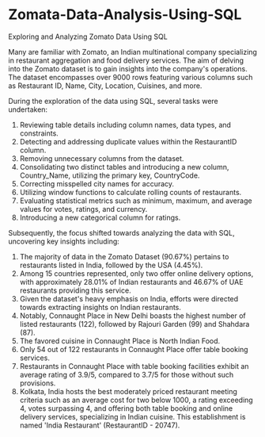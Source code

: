 # Zomata-Data-Analysis-Using-SQL

Exploring and Analyzing Zomato Data Using SQL

Many are familiar with Zomato, an Indian multinational company specializing in restaurant aggregation and food delivery services. The aim of delving into the Zomato dataset is to gain insights into the company's operations. The dataset encompasses over 9000 rows featuring various columns such as Restaurant ID, Name, City, Location, Cuisines, and more.

During the exploration of the data using SQL, several tasks were undertaken:

1. Reviewing table details including column names, data types, and constraints.
2. Detecting and addressing duplicate values within the RestaurantID column.
3. Removing unnecessary columns from the dataset.
4. Consolidating two distinct tables and introducing a new column, Country_Name, utilizing the primary key, CountryCode.
5. Correcting misspelled city names for accuracy.
6. Utilizing window functions to calculate rolling counts of restaurants.
7. Evaluating statistical metrics such as minimum, maximum, and average values for votes, ratings, and currency.
8. Introducing a new categorical column for ratings.
   
Subsequently, the focus shifted towards analyzing the data with SQL, uncovering key insights including:

1. The majority of data in the Zomato Dataset (90.67%) pertains to restaurants listed in India, followed by the USA (4.45%).
2. Among 15 countries represented, only two offer online delivery options, with approximately 28.01% of Indian restaurants and 46.67% of UAE restaurants providing this service.
3. Given the dataset's heavy emphasis on India, efforts were directed towards extracting insights on Indian restaurants.
4. Notably, Connaught Place in New Delhi boasts the highest number of listed restaurants (122), followed by Rajouri Garden (99) and Shahdara (87).
5. The favored cuisine in Connaught Place is North Indian Food.
6. Only 54 out of 122 restaurants in Connaught Place offer table booking services.
7. Restaurants in Connaught Place with table booking facilities exhibit an average rating of 3.9/5, compared to 3.7/5 for those without such provisions.
8. Kolkata, India hosts the best moderately priced restaurant meeting criteria such as an average cost for two below 1000, a rating exceeding 4, votes surpassing 4, and offering both table booking and online delivery services, specializing in Indian cuisine. This establishment is named 'India Restaurant' (RestaurantID - 20747).




